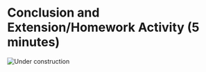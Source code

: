 # Conclusion and Extension/Homework Activity (5 minutes)

![Under construction](/static/eis/under-construction.jpg)
